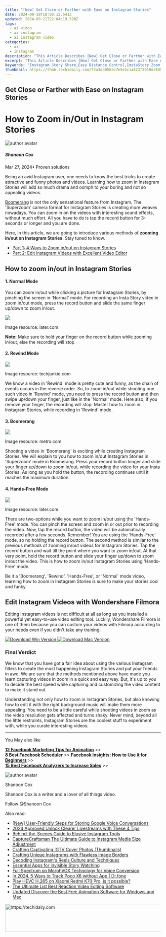 ```yaml
---
title: "[New] Get Close or Farther with Ease on Instagram Stories"
date: 2024-09-18T18:08:12.541Z
updated: 2024-09-21T22:04:19.520Z
tags:
  - ai video
  - ai instagram
  - ai instagram video
categories:
  - ai
  - instagram
description: "This Article Describes [New] Get Close or Farther with Ease on Instagram Stories"
excerpt: "This Article Describes [New] Get Close or Farther with Ease on Instagram Stories"
keywords: "Instagram Story Share,Easy Distance Control,InstaStory Zoom Feature,Remote Engagement Tool,Social Media Closeness,Instagram Interaction Enhancement,Stories Reach Expansion"
thumbnail: https://thmb.techidaily.com/73a3da058ac7e5e3c1a423f3019de835e81b3d46160eaa65e56cf10a03717c28.jpg
---
```


## Get Close or Farther with Ease on Instagram Stories

# How to Zoom in/Out in Instagram Stories

![author avatar](https://images.wondershare.com/filmora/article-images/shannon-cox.jpg)

##### Shanoon Cox

 Mar 27, 2024• Proven solutions

Being an avid Instagram user, one needs to know the best tricks to create attractive and funny photos and videos. Learning how to zoom in Instagram Stories will add so much drama and oomph to your boring and not so appealing videos.

[Boomerang](https://www.forbes.com/sites/kathleenchaykowski/2015/10/22/instagram-launches-new-app-boomerang-for-making-gif-like-videos/) is not the only sensational feature from Instagram. The 'Superzoom' camera format for Instagram Stories is creating more weaves nowadays. You can zoom in on the videos with interesting sound effects, without much effort. All you have to do is tap the record button for 3-seconds or longer and you are done.

Here, in this article, we are going to introduce various methods of **zooming in/out on Instagram Stories**. Stay tuned to know.

* [Part 1: 4 Ways to Zoom in/out on Instagram Stories](#part1)
* [Part 2: Edit Instagram Videos with Excellent Video Editor](#part2)

## How to zoom in/out in Instagram Stories

#### 1\. Normal Mode

You can zoom in/out while clicking a picture for Instagram Stories, by pinching the screen in 'Normal' mode. For recording an Insta Story video in zoom in/out mode, press the record button and slide the same finger up/down to zoom in/out.

![](https://images.wondershare.com/filmora/article-images/zoom-instagram-normal-mode.jpg)

Image resource: later.com

**Note:** Make sure to hold your finger on the record button while zooming in/out, else the recording will stop.

#### 2\. Rewind Mode

![](https://images.wondershare.com/filmora/article-images/zoom-instagram-rewind-mode.jpg)

Image resource: techjunkie.com

We know a video in 'Rewind' mode is pretty cute and funny, as the chain of events occurs in the reverse order. So, to zoom in/out while shooting one such video in 'Rewind' mode, you need to press the record button and then swipe up/down your finger, just like in the 'Normal' mode. Here also, if you remove your finger, the recording will stop. Master how to zoom in Instagram Stories, while recording in 'Rewind' mode.

#### 3\. Boomerang

![](https://images.wondershare.com/filmora/article-images/zoom-instagram-superzoom-mode.jpg)

Image resource: metro.com

Shooting a video in 'Boomerang' is exciting while creating Instagram Stories. We will explain to you how to zoom in/out Instagram Stories in 'Superzoom' mode in Boomerang. Press your record button longer and slide your finger up/down to zoom in/out, while recording the video for your Insta Stories. As long as you hold the button, the recording continues until it reaches the maximum duration.

#### 4\. Hands-Free Mode

![](https://images.wondershare.com/filmora/article-images/zoom-instagram-hands-free-mode.jpg)

Image resource: later.com

There are two-options while you want to zoom in/out using the 'Hands-Free' mode. You can pinch the screen and zoom in or out prior to recording the video. Now, tap the record button, the video will be automatically recorded after a few seconds. Remember! You are using the 'Hands-Free' mode, so no holding the record button. The second method is similar to the previous methods of zooming in/out videos for Instagram Stories. Tap the record button and wait till the point where you want to zoom in/out. At that very point, hold the record button and slide your finger up/down to zoom in/out the video. This is how to zoom in/out Instagram Stories using 'Hands-Free' mode.

Be it a 'Boomerang', 'Rewind', 'Hands-Free', or 'Normal' mode video, learning how to zoom in Instagram Stories is sure to make your stories cool and funky.

## Edit Instagram Videos with Wondershare Filmora

Editing Instagram videos is not difficult at all as long as you installed a powerful yet easy-to-use video editing tool. Luckily, Wondershare Filmora is one of them because you can custom your videos with Filmora according to your needs even if you didn't take any training.

[![Download Win Version](https://images.wondershare.com/filmora/guide/download-btn-win.jpg) ](https://tools.techidaily.com/wondershare/filmora/download/) [![Download Mac Version](https://images.wondershare.com/filmora/guide/download-btn-mac.jpg) ](https://tools.techidaily.com/wondershare/filmora/download/)

### Final Verdict

We know that you have got a fair idea about using the various Instagram filters to create the most happening Instagram Stories and put your friends in awe. We are sure that the methods mentioned above have made you learn capturing videos in zoom in a quick and easy way. But, it's up to you to decide the best speed while capturing and customizing the video content to make it stand out.

Understanding not only how to zoom in Instagram Stories, but also knowing how to edit it with the right background music will make them more appealing. You need to be a little careful while shooting videos in zoom as the video resolution gets affected and turns shaky. Never mind, beyond all the little restraints, Instagram Stories are the coolest stuff to experiment with, while you curate interesting videos.

---

You May also like

[**12 Facebook Marketing Tips for Animation**](https://tools.techidaily.com/wondershare/filmora/download/) \>>  
[**8 Best Facebook Scheduler**](https://tools.techidaily.com/wondershare/filmora/download/) \>>
[**Facebook Insights: How to Use it for Beginners**](https://tools.techidaily.com/wondershare/filmora/download/) \>>  
[**15 Best Facebook Analyzers to Increase Sales**](https://tools.techidaily.com/wondershare/filmora/download/) \>>

![author avatar](https://images.wondershare.com/filmora/article-images/shannon-cox.jpg)

Shanoon Cox

Shanoon Cox is a writer and a lover of all things video.

Follow @Shanoon Cox

<ins class="adsbygoogle"
      style="display:block"
      data-ad-client="ca-pub-7571918770474297"
      data-ad-slot="8358498916"
      data-ad-format="auto"
      data-full-width-responsive="true"></ins>

<span class="atpl-alsoreadstyle">Also read:</span>
<div><ul>
<li><a href="https://visual-screen-recording.techidaily.com/new-user-friendly-steps-for-storing-google-voice-conversations/"><u>[New] User-Friendly Steps for Storing Google Voice Conversations</u></a></li>
<li><a href="https://visual-screen-recording.techidaily.com/2024-approved-unlock-clearer-livestreams-with-these-4-tips/"><u>2024 Approved Unlock Clearer Livestreams with These 4 Tips</u></a></li>
<li><a href="https://instagram-clips.techidaily.com/behind-the-scenes-guide-to-elusive-instagram-tools/"><u>Behind-the-Scenes Guide to Elusive Instagram Tools</u></a></li>
<li><a href="https://instagram-clips.techidaily.com/capturecraftsman-the-ultimate-guide-to-instagram-media-size-adjustment/"><u>CaptureCraftsman The Ultimate Guide to Instagram Media Size Adjustment</u></a></li>
<li><a href="https://instagram-clips.techidaily.com/crafting-captivating-igtv-cover-photos-thumbnails/"><u>Crafting Captivating IGTV Cover Photos (Thumbnails)</u></a></li>
<li><a href="https://instagram-clips.techidaily.com/crafting-unique-instagrams-with-flawless-image-borders/"><u>Crafting Unique Instagrams with Flawless Image Borders</u></a></li>
<li><a href="https://instagram-clips.techidaily.com/decoding-instagrams-reels-culture-and-techniques/"><u>Decoding Instagram's Reels Culture and Techniques</u></a></li>
<li><a href="https://instagram-clips.techidaily.com/essential-apps-for-invisible-story-watching/"><u>Essential Apps for Invisible Story Watching</u></a></li>
<li><a href="https://fox-http.techidaily.com/full-spectrum-on-morphvox-technology-for-voice-conversion/"><u>Full Spectrum on MorphVOX Technology for Voice Conversion</u></a></li>
<li><a href="https://android-location-track.techidaily.com/in-2024-5-ways-to-track-poco-x6-without-app-drfone-by-drfone-virtual-android/"><u>In 2024, 5 Ways to Track Poco X6 without App | Dr.fone</u></a></li>
<li><a href="https://review-topics.techidaily.com/play-hevc-h-265-on-xiaomi-redmi-k70-pro-is-it-possible-by-aiseesoft-video-converter-play-hevc-video-on-android/"><u>Play HEVC H.265 on Xiaomi Redmi K70 Pro, is it possible?</u></a></li>
<li><a href="https://ai-vdieo-software.techidaily.com/the-ultimate-list-best-reaction-video-editing-software/"><u>The Ultimate List Best Reaction Video Editing Software</u></a></li>
<li><a href="https://ai-vdieo-software.techidaily.com/updated-discover-the-best-free-animation-software-for-windows-and-mac/"><u>Updated Discover the Best Free Animation Software for Windows and Mac</u></a></li>
</ul></div>

<!-- affiliate ads begin -->
<a href="https://appsumo.8odi.net/c/5597632/2144299/7443" target="_top" id="2144299">
  <img src="//a.impactradius-go.com/display-ad/7443-2144299" border="0" alt="https://techidaily.com" width="728" height="90"/>
</a>
<img height="0" width="0" src="https://appsumo.8odi.net/i/5597632/2144299/7443" style="position:absolute;visibility:hidden;" border="0" />
<!-- affiliate ads end -->

